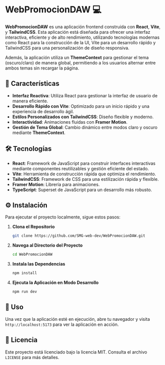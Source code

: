 # WebPromocionDAW 💻

**WebPromocionDAW** es una aplicación frontend construida con **React**, **Vite**, y **TailwindCSS**. Esta aplicación está diseñada para ofrecer una interfaz interactiva, eficiente y de alto rendimiento, utilizando tecnologías modernas como React para la construcción de la UI, Vite para un desarrollo rápido y TailwindCSS para una personalización de diseño responsiva. 

Además, la aplicación utiliza un **ThemeContext** para gestionar el tema (oscuro/claro) de manera global, permitiendo a los usuarios alternar entre ambos temas sin recargar la página.

## 🚀 Características
- **Interfaz Reactiva**: Utiliza React para gestionar la interfaz de usuario de manera eficiente.
- **Desarrollo Rápido con Vite**: Optimizado para un inicio rápido y una experiencia de desarrollo ágil.
- **Estilos Personalizados con TailwindCSS**: Diseño flexible y moderno.
- **Interactividad**: Animaciones fluidas con **Framer Motion**.
- **Gestión de Tema Global**: Cambio dinámico entre modos claro y oscuro mediante **ThemeContext**.

## 🛠️ Tecnologías
- **React**: Framework de JavaScript para construir interfaces interactivas mediante componentes reutilizables y gestión eficiente del estado.
- **Vite**: Herramienta de construcción rápida que optimiza el rendimiento.
- **TailwindCSS**: Framework de CSS para una estilización rápida y flexible.
- **Framer Motion**: Librería para animaciones.
- **TypeScript**: Superset de JavaScript para un desarrollo más robusto.

## ⚙️ Instalación
Para ejecutar el proyecto localmente, sigue estos pasos:

1. **Clona el Repositorio**
    ```bash
    git clone https://github.com/SMG-web-dev/WebPromocionDAW.git
    ```
2. **Navega al Directorio del Proyecto**
    ```bash
    cd WebPromocionDAW
    ```
3. **Instala las Dependencias**
    ```bash
    npm install
    ```
4. **Ejecuta la Aplicación en Modo Desarrollo**
    ```bash
    npm run dev
    ```

## 📖 Uso
Una vez que la aplicación esté en ejecución, abre tu navegador y visita `http://localhost:5173` para ver la aplicación en acción.

## 📝 Licencia
Este proyecto está licenciado bajo la licencia MIT. Consulta el archivo `LICENSE` para más detalles.

